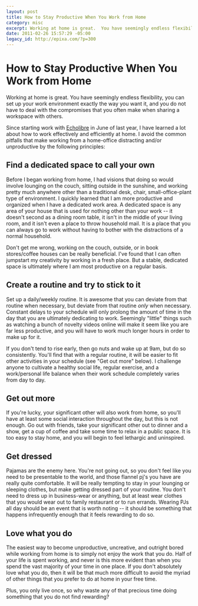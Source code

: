 ```yaml
--- 
layout: post
title: How to Stay Productive When You Work from Home
category: misc
excerpt: Working at home is great.  You have seemingly endless flexibility, you can set up your work environment exactly the way you want it, and you do not have to deal with the compromises that you often make when sharing a workspace with others [...]
date: 2011-02-26 15:57:29 -05:00
legacy_id: http://epixa.com/?p=300
---
```


How to Stay Productive When You Work from Home
==============================================

Working at home is great.  You have seemingly endless flexibility, you can set up your work environment exactly the way you want it, and you do not have to deal with the compromises that you often make when sharing a workspace with others.

Since starting work with [Echolibre][echolibre] in June of last year, I have learned a lot about how to work effectively and efficiently at home.  I avoid the common pitfalls that make working from a home-office distracting and/or unproductive by the following principles:

[echolibre]: http://echolibre.com

Find a dedicated space to call your own
---------------------------------------
Before I began working from home, I had visions that doing so would involve lounging on the couch, sitting outside in the sunshine, and working pretty much anywhere other than a traditional desk, chair, small-office-plant type of environment.  I quickly learned that I am more productive and organized when I have a dedicated work area.  A dedicated space is any area of your house that is used for nothing other than your work -- it doesn't second as a dining room table, it isn't in the middle of your living room, and it isn't even a place to throw household mail.  It is a place that you can always go to work without having to bother with the distractions of a normal household.

Don't get me wrong, working on the couch, outside, or in book stores/coffee houses can be really beneficial.  I've found that I can often jumpstart my creativity by working in a fresh place.  But a stable, dedicated space is ultimately where I am most productive on a regular basis.


Create a routine and try to stick to it
---------------------------------------
Set up a daily/weekly routine.  It is awesome that you can deviate from that routine when necessary, but deviate from that routine *only* when necessary.  Constant delays to your schedule will only prolong the amount of time in the day that you are ultimately dedicating to work.  Seemingly "little" things such as watching a bunch of novelty videos online will make it seem like you are far less productive, and you will have to work much longer hours in order to make up for it.

If you don't tend to rise early, then go nuts and wake up at 9am, but do so consistently.  You'll find that with a regular routine, it will be easier to fit other activities in your schedule (see "Get out more" below).  I challenge anyone to cultivate a healthy social life, regular exercise, and a work/personal life balance when their work schedule completely varies from day to day.


Get out more
------------
If you're lucky, your significant other will also work from home, so you'll have at least some social interaction throughout the day, but this is not enough.  Go out with friends, take your significant other out to dinner and a show, get a cup of coffee and take some time to relax in a public space.  It is too easy to stay home, and you will begin to feel lethargic and uninspired.


Get dressed
-----------
Pajamas are the enemy here.  You're not going out, so you don't feel like you need to be presentable to the world, and those flannel pj's you have are really quite comfortable.  It will be really tempting to stay in your lounging or sleeping clothes, but make getting dressed part of your routine.  You don't need to dress up in business-wear or anything, but at least wear clothes that you would wear out to family restaurant or to run errands.  Wearing PJs all day should be an event that is worth noting -- it should be something that happens infrequently enough that it feels rewarding to do so.


Love what you do
----------------
The easiest way to become unproductive, uncreative, and outright bored while working from home is to simply not enjoy the work that you do.  Half of your life is spent working, and never is this more evident than when you spend the vast majority of your time in one place.  If you don't absolutely love what you do, then it will be that much more difficult to avoid the myriad of other things that you prefer to do at home in your free time.

Plus, you only live once, so why waste any of that precious time doing something that you do not find rewarding?
